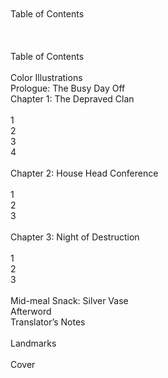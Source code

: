 <br/>
<br/>
Table of Contents<br/>
<br/>
<br/>
<br/>
Table of Contents<br/>
<br/>
Color Illustrations<br/>
Prologue: The Busy Day Off<br/>
Chapter 1: The Depraved Clan<br/>
<br/>
1<br/>
2<br/>
3<br/>
4<br/>
<br/>
Chapter 2: House Head Conference<br/>
<br/>
1<br/>
2<br/>
3<br/>
<br/>
Chapter 3: Night of Destruction<br/>
<br/>
1<br/>
2<br/>
3<br/>
<br/>
Mid-meal Snack: Silver Vase<br/>
Afterword<br/>
Translator’s Notes<br/>
<br/>
Landmarks<br/>
<br/>
Cover<br/>
<br/>
<br/>
